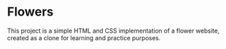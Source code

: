 # Flowers
This project is a simple HTML and CSS implementation of a flower website, created as a clone for learning and practice purposes.
